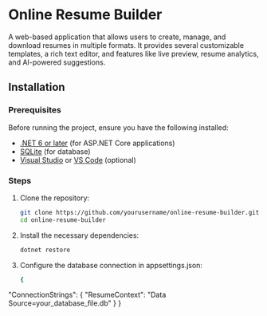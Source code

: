 # Online Resume Builder

A web-based application that allows users to create, manage, and download resumes in multiple formats. It provides several customizable templates, a rich text editor, and features like live preview, resume analytics, and AI-powered suggestions.

## Installation

### Prerequisites

Before running the project, ensure you have the following installed:

- [.NET 6 or later](https://dotnet.microsoft.com/download/dotnet) (for ASP.NET Core applications)
- [SQLite](https://www.sqlite.org/download.html) (for database)
- [Visual Studio](https://visualstudio.microsoft.com/) or [VS Code](https://code.visualstudio.com/) (optional)

### Steps

1. Clone the repository:
   ```bash
   git clone https://github.com/yourusername/online-resume-builder.git
   cd online-resume-builder

2. Install the necessary dependencies:
   ```bash
   dotnet restore

3. Configure the database connection in appsettings.json:
   ```bash
   {
  "ConnectionStrings": {
    "ResumeContext": "Data Source=your_database_file.db"
     }
    }

